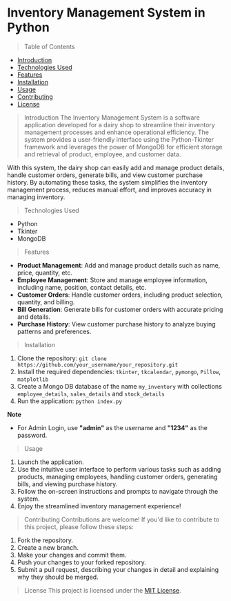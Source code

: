 # Inventory Management System in Python

> Table of Contents
- [Introduction](#introduction)
- [Technologies Used](#technologies-used)
- [Features](#features)
- [Installation](#installation)
- [Usage](#usage)
- [Contributing](#contributing)
- [License](#license)

> Introduction
The Inventory Management System is a software application developed for a dairy shop to streamline their inventory management processes and enhance operational efficiency. The system provides a user-friendly interface using the Python-Tkinter framework and leverages the power of MongoDB for efficient storage and retrieval of product, employee, and customer data.

With this system, the dairy shop can easily add and manage product details, handle customer orders, generate bills, and view customer purchase history. By automating these tasks, the system simplifies the inventory management process, reduces manual effort, and improves accuracy in managing inventory.

> Technologies Used
- Python
- Tkinter
- MongoDB

> Features
- **Product Management**: Add and manage product details such as name, price, quantity, etc.
- **Employee Management**: Store and manage employee information, including name, position, contact details, etc.
- **Customer Orders**: Handle customer orders, including product selection, quantity, and billing.
- **Bill Generation**: Generate bills for customer orders with accurate pricing and details.
- **Purchase History**: View customer purchase history to analyze buying patterns and preferences.

> Installation
1. Clone the repository: `git clone https://github.com/your_username/your_repository.git`
2. Install the required dependencies: `tkinter`, `tkcalendar`, `pymongo`, `Pillow`, `matplotlib`
3. Create a Mongo DB database of the name `my_inventory` with collections  `employee_details`, `sales_details` and `stock_details`
4. Run the application: `python index.py`

**Note**
- For Admin Login, use __"admin"__ as the username and __"1234"__ as the password.

> Usage
1. Launch the application.
2. Use the intuitive user interface to perform various tasks such as adding products, managing employees, handling customer orders, generating bills, and viewing purchase history.
3. Follow the on-screen instructions and prompts to navigate through the system.
4. Enjoy the streamlined inventory management experience!

> Contributing
Contributions are welcome! If you'd like to contribute to this project, please follow these steps:
1. Fork the repository.
2. Create a new branch.
3. Make your changes and commit them.
4. Push your changes to your forked repository.
5. Submit a pull request, describing your changes in detail and explaining why they should be merged.

> License
This project is licensed under the [MIT License](LICENSE).
